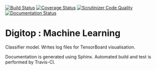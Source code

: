 [![Build Status](https://travis-ci.org/Withington/digitop.svg?branch=master)](https://travis-ci.org/Withington/digitop)
[![Coverage Status](https://coveralls.io/repos/github/Withington/digitop/badge.svg?branch=master)](https://coveralls.io/github/Withington/digitop?branch=master)
[![Scrutinizer Code Quality](https://scrutinizer-ci.com/g/Withington/digitop/badges/quality-score.png?b=master)](https://scrutinizer-ci.com/g/Withington/digitop/?branch=master)
[![Documentation Status](https://readthedocs.org/projects/digitop/badge/?version=latest)](http://digitop.readthedocs.io/en/latest/?badge=latest)

# Digitop : Machine Learning
Classifier model.
Writes log files for TensorBoard visualisation.

Documentation is generated using Sphinx.
Automated build and test is performed by Travis-CI.
